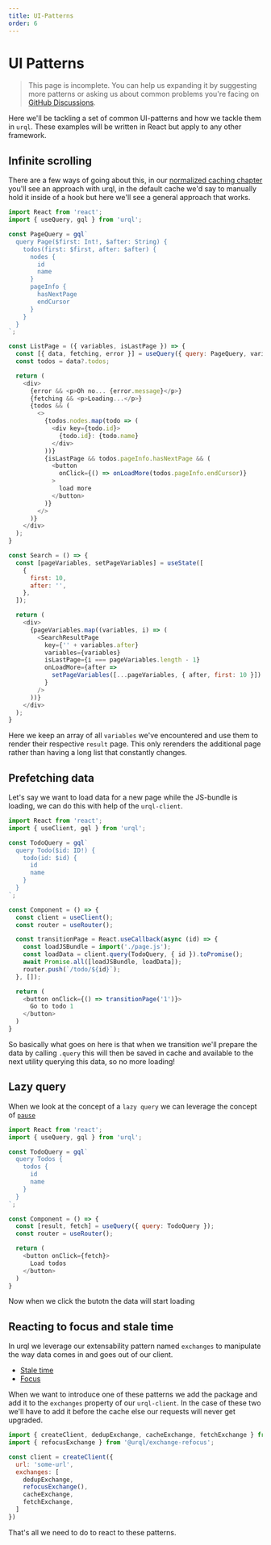```yaml
---
title: UI-Patterns
order: 6
---
```


# UI Patterns

> This page is incomplete. You can help us expanding it by suggesting more patterns or asking us about common problems you're facing on [GitHub Discussions](https://github.com/FormidableLabs/urql/discussions).

Here we'll be tackling a set of common UI-patterns and how we tackle them in
`urql`. These examples will be written in React but apply to any other framework.

## Infinite scrolling

There are a few ways of going about this, in our [normalized caching chapter](../graphcache/local-resolvers/#pagination)
you'll see an approach with urql, in the default cache we'd say to manually hold it inside of a hook but here
we'll see a general approach that works.

```js
import React from 'react';
import { useQuery, gql } from 'urql';

const PageQuery = gql`
  query Page($first: Int!, $after: String) {
    todos(first: $first, after: $after) {
      nodes {
        id
        name
      }
      pageInfo {
        hasNextPage
        endCursor
      }
    }
  }
`;

const ListPage = ({ variables, isLastPage }) => {
  const [{ data, fetching, error }] = useQuery({ query: PageQuery, variables });
  const todos = data?.todos;

  return (
    <div>
      {error && <p>Oh no... {error.message}</p>}
      {fetching && <p>Loading...</p>}
      {todos && (
        <>
          {todos.nodes.map(todo => (
            <div key={todo.id}>
              {todo.id}: {todo.name}
            </div>
          ))}
          {isLastPage && todos.pageInfo.hasNextPage && (
            <button
              onClick={() => onLoadMore(todos.pageInfo.endCursor)}
            >
              load more
            </button>
          )}
        </>
      )}
    </div>
  );
}

const Search = () => {
  const [pageVariables, setPageVariables] = useState([
    {
      first: 10,
      after: '',
    },
  ]);

  return (
    <div>
      {pageVariables.map((variables, i) => (
        <SearchResultPage
          key={'' + variables.after}
          variables={variables}
          isLastPage={i === pageVariables.length - 1}
          onLoadMore={after =>
            setPageVariables([...pageVariables, { after, first: 10 }])
          }
        />
      ))}
    </div>
  );
}
```

Here we keep an array of all `variables` we've encountered and use them to render their
respective `result` page. This only rerenders the additional page rather than having a long
list that constantly changes.

## Prefetching data

Let's say we want to load data for a new page while the JS-bundle is loading, we can
do this with help of the `urql-client`.

```js
import React from 'react';
import { useClient, gql } from 'urql';

const TodoQuery = gql`
  query Todo($id: ID!) {
    todo(id: $id) {
      id
      name
    }
  }
`;

const Component = () => {
  const client = useClient();
  const router = useRouter();

  const transitionPage = React.useCallback(async (id) => {
    const loadJSBundle = import('./page.js');
    const loadData = client.query(TodoQuery, { id }).toPromise();
    await Promise.all([loadJSBundle, loadData]);
    router.push(`/todo/${id}`);
  }, []);

  return (
    <button onClick={() => transitionPage('1')}>
      Go to todo 1
    </button>
  )
}
```

So basically what goes on here is that when we transition we'll prepare the data by calling `.query`
this will then be saved in cache and available to the next utility querying this data, so no more loading!

## Lazy query

When we look at the concept of a `lazy query` we can leverage the concept of [`pause`](./react-preact.md#pausing-usequery)

```js
import React from 'react';
import { useQuery, gql } from 'urql';

const TodoQuery = gql`
  query Todos {
    todos {
      id
      name
    }
  }
`;

const Component = () => {
  const [result, fetch] = useQuery({ query: TodoQuery });
  const router = useRouter();

  return (
    <button onClick={fetch}>
      Load todos
    </button>
  )
}
```

Now when we click the butotn the data will start loading

## Reacting to focus and stale time

In urql we leverage our extensability pattern named `exchanges` to manipulate the way
data comes in and goes out of our client.

- [Stale time](https://github.com/FormidableLabs/urql/tree/main/exchanges/request-policy)
- [Focus](https://github.com/FormidableLabs/urql/tree/main/exchanges/refocus)

When we want to introduce one of these patterns we add the package and add it to the `exchanges`
property of our `urql-client`. In the case of these two we'll have to add it before the cache
else our requests will never get upgraded.

```js
import { createClient, dedupExchange, cacheExchange, fetchExchange } from 'urql';
import { refocusExchange } from '@urql/exchange-refocus';

const client = createClient({
  url: 'some-url',
  exchanges: [
    dedupExchange,
    refocusExchange(),
    cacheExchange,
    fetchExchange,
  ]
})
```

That's all we need to do to react to these patterns.

